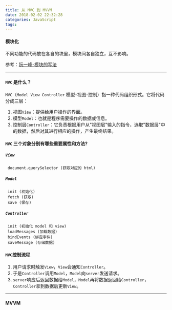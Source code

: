 ```yaml
---
title: 从 MVC 到 MVVM
date: 2018-02-02 22:32:28
categories: JavaScript
tags:
---
```


#### 模块化
不同功能的代码放在各自的块里，模块间各自独立，互不影响。

参考：[阮一峰-模块的写法](http://www.ruanyifeng.com/blog/2012/10/javascript_module.html)

---

#### `MVC` 是什么？
`MVC`（`Model View Controller` 模型-视图-控制）指一种代码组织形式。它将代码分成三层：

1. 视图`View`：提供给用户操作的界面。
2. 模型`Model`：也就是程序需要操作的数据或信息。
3. 控制层`Controller`：它负责根据用户从"视图层"输入的指令，选取"数据层"中的数据，然后对其进行相应的操作，产生最终结果。

#### `MVC` 三个对象分别有哪些重要属性和方法?
##### `View`
	
	 document.querySelector (获取对应的 html)
	
##### `Model`

	 init (初始化)
	 fetch (获取)
	 save (保存) 

##### `Controller`  

	 init (初始化 model 和 view)
	 loadMessages (加载数据)
	 bindEvents (绑定事件)
	 saveMessage (存储数据)
 
#### `MVC`控制流程	 
1. 用户请求时触发`View`，`View`会通知`Controller`。
2. 于是`Controller`调用`Model`，`Model`向`server`发送请求。
3. `server`响应后返回数据给`Model`，`Model`再将数据返回给`Controller`，`Controller`拿到数据后更新`View`。

---

#### MVVM